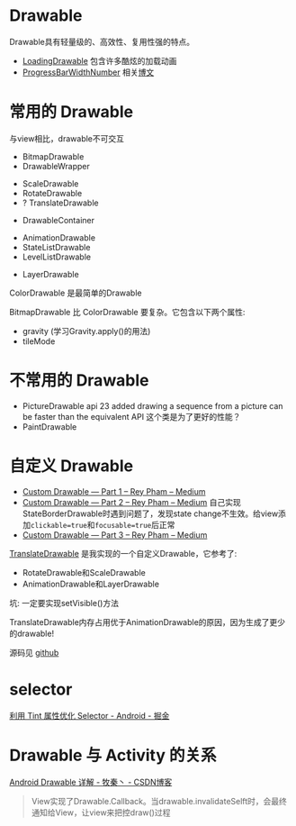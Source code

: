 # Drawable

Drawable具有轻量级的、高效性、复用性强的特点。

+ [LoadingDrawable](https://github.com/dinuscxj/LoadingDrawable) 包含许多酷炫的加载动画
+ [ProgressBarWidthNumber](https://github.com/hongyangAndroid/Android-ProgressBarWidthNumber) 相关[博文](https://blog.csdn.net/lmj623565791/article/details/43371299)



# 常用的 Drawable

与view相比，drawable不可交互

+ BitmapDrawable
+ DrawableWrapper
 - ScaleDrawable
 - RotateDrawable
 - ? TranslateDrawable
+ DrawableContainer
 - AnimationDrawable
 - StateListDrawable
 - LevelListDrawable
+ LayerDrawable

ColorDrawable 是最简单的Drawable

BitmapDrawable 比 ColorDrawable 要复杂。它包含以下两个属性:

+ gravity (学习Gravity.apply()的用法)
+ tileMode


# 不常用的 Drawable

+ PictureDrawable api 23 added  drawing a sequence from a picture can be faster than the equivalent API 这个类是为了更好的性能？
+ PaintDrawable

# 自定义 Drawable

+ [Custom Drawable — Part 1 – Rey Pham – Medium](https://medium.com/@rey5137/custom-drawable-part-1-6fb26bb25690)
+ [Custom Drawable — Part 2 – Rey Pham – Medium](https://medium.com/@rey5137/custom-drawable-part-2-33a2671f9bbc) 自己实现StateBorderDrawable时遇到问题了，发现state change不生效。给view添加`clickable=true`和`focusable=true`后正常
+ [Custom Drawable — Part 3 – Rey Pham – Medium](https://medium.com/@rey5137/custom-drawable-part-3-b7adfd97d0b3)

[TranslateDrawable](https://github.com/410063005/TranslateDrawable) 是我实现的一个自定义Drawable，它参考了:

+ RotateDrawable和ScaleDrawable
+ AnimationDrawable和LayerDrawable

坑: 一定要实现setVisible()方法

TranslateDrawable内存占用优于AnimationDrawable的原因，因为生成了更少的drawable!

源码见 [github](https://github.com/410063005/TranslateDrawable)

# selector

[利用 Tint 属性优化 Selector - Android - 掘金](https://juejin.im/entry/59426875ac502e006c6021bd)

# Drawable 与 Activity 的关系

[Android Drawable 详解 - 牧秦丶 - CSDN博客](https://blog.csdn.net/arnozhang12/article/details/52621191)

> View实现了Drawable.Callback。当drawable.invalidateSelft时，会最终通知给View，让view来把控draw()过程